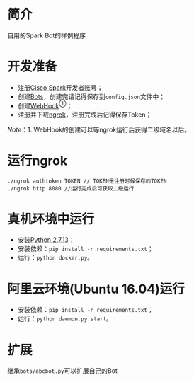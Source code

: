 # 简介
自用的Spark Bot的样例程序

# 开发准备
* 注册[Cisco Spark](https://developer.ciscospark.com/#)开发者账号；
* 创建[Bots](https://developer.ciscospark.com/apps.html)，创建完请记得保存到`config.json`文件中；
* 创建[WebHook](https://developer.ciscospark.com/resource-webhooks.html)<sup>①</sup>；
* 注册并下载[ngrok](https://ngrok.com/)，注册完成后记得保存Token；

*Note*：1. WebHook的创建可以等ngrok运行后获得二级域名以后。

# 运行ngrok
    ./ngrok authtoken TOKEN // TOKEN是注册时候保存的TOKEN
    ./ngrok http 8080 //运行完成后可获取二级运行

# 真机环境中运行
* 安装[Python 2.7.13](https://www.python.org/downloads/release/python-2713/)；
* 安装依赖：`pip install -r requirements.txt`；
* 运行：`python docker.py`。

# 阿里云环境(Ubuntu 16.04)运行
* 安装依赖：`pip install -r requirements.txt`；
* 运行：`python daemon.py start`。

# 扩展
继承`bots/abcbot.py`可以扩展自己的Bot